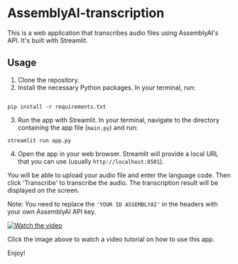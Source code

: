 # AssemblyAI-transcription


This is a web application that transcribes audio files using AssemblyAI's API. It's built with Streamlit.

## Usage

1. Clone the repository.
2. Install the necessary Python packages. In your terminal, run:

```

pip install -r requirements.txt

```
3. Run the app with Streamlit. In your terminal, navigate to the directory containing the app file (`main.py`) and run:

```
streamlit run app.py

```
4. Open the app in your web browser. Streamlit will provide a local URL that you can use (usually `http://localhost:8501`).

You will be able to upload your audio file and enter the language code. Then click 'Transcribe' to transcribe the audio. The transcription result will be displayed on the screen.

Note: You need to replace the `'YOUR ID ASSEMBLYAI'` in the headers with your own AssemblyAI API key.

[![Watch the video](https://img.youtube.com/vi/eZ43ATQus1g/maxresdefault.jpg)](https://youtu.be/eZ43ATQus1g)

Click the image above to watch a video tutorial on how to use this app.

Enjoy!
